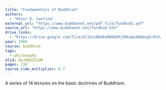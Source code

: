 ```yaml
---
title: "Fundamentals of Buddhism"
authors:
  - "Peter D. Santina"
external_url: "https://www.buddhanet.net/pdf_file/fundbud1.pdf"
source_url: "https://www.buddhanet.net/fundbud.htm"
drive_links:
  - "https://drive.google.com/file/d/1UzsNDd8oMOKDOPj9OKuQu4Q6Qug5rHJV/view?usp=drivesdk"
year: 1984
course: buddhism
tags:
  - philosophy
olid: OL20682532M
pages: 134
course_time_multiplier: 0.7
---
```


A series of 14 lectures on the basic doctrines of Buddhism.

